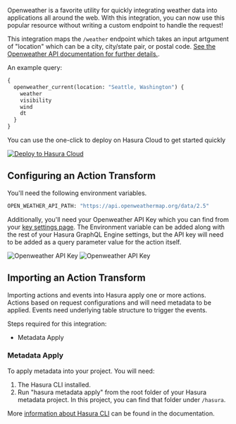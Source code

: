 Openweather is a favorite utility for quickly integrating weather data into applications all around the web. With this integration, you can now use this popular resource without writing a custom endpoint to handle the request!

This integration maps the `/weather` endpoint which takes an input artgument of "location" which can be a city, city/state pair, or postal code. [See the Openweather API documentation for further details.](https://openweathermap.org/current).

An example query:

```graphql
{
  openweather_current(location: "Seattle, Washington") {
    weather
    visibility
    wind
    dt
  }
}
```

You can use the one-click to deploy on Hasura Cloud to get started quickly

[![Deploy to Hasura Cloud](https://hasura.io/deploy-button.svg)](https://cloud.hasura.io/deploy?github_repo=https://github.com/hasura/data-hub&hasura_dir=action-transforms/openweather/hasura)

## Configuring an Action Transform

You'll need the following environment variables.

```bash
OPEN_WEATHER_API_PATH: "https://api.openweathermap.org/data/2.5"
```

Additionally, you'll need your Openweather API Key which you can find from your [key settings page](https://home.openweathermap.org/api_keys). The Environment variable can be added along with the rest of your Hasura GraphQL Engine settings, but the API key will need to be added as a query parameter value for the action itself.

![Openweather API Key](https://graphql-engine-cdn.hasura.io/assets/main-site/marketplace/open-weather-guide-image-1.png)
![Openweather API Key](https://graphql-engine-cdn.hasura.io/assets/main-site/marketplace/open-weather-guide-image-2.png)

## Importing an Action Transform

Importing actions and events into Hasura apply one or more actions. Actions based on request configurations and will need metadata to be applied. Events need underlying table structure to trigger the events.

Steps required for this integration:

- Metadata Apply

### Metadata Apply

To apply metadata into your project. You will need:

1. The Hasura CLI installed.
2. Run "hasura metadata apply" from the root folder of your Hasura metadata project. In this project, you can find that folder under `/hasura`.

More [information about Hasura CLI](https://hasura.io/docs/latest/graphql/core/hasura-cli/index.html) can be found in the documentation.
